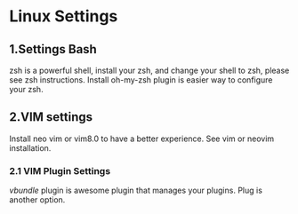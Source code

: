 # Linux Settings
## 1.Settings Bash  
zsh is a powerful shell, install your zsh, and change your shell to zsh, please see zsh instructions. Install oh-my-zsh plugin is easier way to configure your zsh.

## 2.VIM settings 
Install neo vim or vim8.0 to have a better experience. See vim or neovim installation.
### 2.1 VIM Plugin Settings
*vbundle* plugin is awesome plugin that manages your plugins. Plug is another option.
